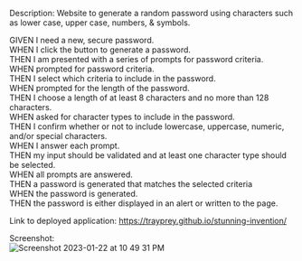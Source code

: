 Description: Website to generate a random password using characters such as lower case, upper case, numbers, & symbols. 

GIVEN I need a new, secure password.  
WHEN I click the button to generate a password.  
THEN I am presented with a series of prompts for password criteria.  
WHEN prompted for password criteria.   
THEN I select which criteria to include in the password.  
WHEN prompted for the length of the password.  
THEN I choose a length of at least 8 characters and no more than 128 characters.  
WHEN asked for character types to include in the password.  
THEN I confirm whether or not to include lowercase, uppercase, numeric, and/or special characters.  
WHEN I answer each prompt.  
THEN my input should be validated and at least one character type should be selected.  
WHEN all prompts are answered.  
THEN a password is generated that matches the selected criteria   
WHEN the password is generated.  
THEN the password is either displayed in an alert or written to the page.  

Link to deployed application: https://trayprey.github.io/stunning-invention/  

Screenshot:  
![Screenshot 2023-01-22 at 10 49 31 PM](https://user-images.githubusercontent.com/119766277/213962822-80b81a42-b120-4193-afd6-9ee909f04fd1.png) 
  
